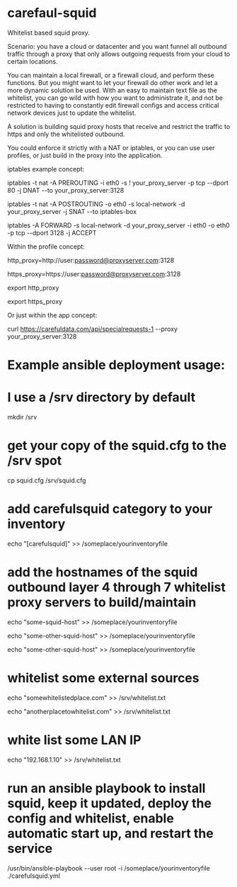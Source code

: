 # carefaul-squid
Whitelist based squid proxy. 

Scenario: you have a cloud or datacenter and you want funnel all outbound traffic through a proxy that only 
allows outgoing requests from your cloud to certain locations.

You can maintain a local firewall, or a firewall cloud, and perform these functions. But you might want to let your firewall do other work and let a more dynamic solution be used. With an easy to maintain text file as the whitelist, you can
go wild with how you want to administrate it, and not be restricted to having to constantly edit firewall configs and access critical network devices just to update the whitelist.

A solution is building squid proxy hosts that receive and restrict the traffic to https and only the whitelisted outbound.

You could enforce it strictly with a NAT or iptables, or you can use user profiles, or just build in the proxy into the application.

iptables example concept:

iptables -t nat -A PREROUTING -i eth0 -s ! your_proxy_server -p tcp --dport 80 -j DNAT --to your_proxy_server:3128

iptables -t nat -A POSTROUTING -o eth0 -s local-network -d your_proxy_server -j SNAT --to iptables-box

iptables -A FORWARD -s local-network -d your_proxy_server -i eth0 -o eth0 -p tcp --dport 3128 -j ACCEPT


Within the profile concept:

http_proxy=http://user:password@proxyserver.com:3128

https_proxy=https://user:password@proxyserver.com:3128

export http_proxy

export https_proxy


Or just within the app concept:

curl https://carefuldata.com/api/specialrequests-1 --proxy your_proxy_server:3128



# Example ansible deployment usage:

# I use a /srv directory by default

mkdir /srv

# get your copy of the squid.cfg to the /srv spot

cp squid.cfg /srv/squid.cfg

# add carefulsquid category to your inventory

echo "[carefulsquid]" >> /someplace/yourinventoryfile

# add the hostnames of the squid outbound layer 4 through 7 whitelist proxy servers to build/maintain

echo "some-squid-host" >> /someplace/yourinventoryfile

echo "some-other-squid-host" >> /someplace/yourinventoryfile

echo "some-other-squid-host" >> /someplace/yourinventoryfile

# whitelist some external sources

echo "somewhitelistedplace.com" >> /srv/whitelist.txt

echo "anotherplacetowhitelist.com" >> /srv/whitelist.txt

# white list some LAN IP

echo "192.168.1.10" >> /srv/whitelist.txt

# run an ansible playbook to install squid, keep it updated, deploy the config and whitelist, enable automatic start up, and restart the service

/usr/bin/ansible-playbook --user root -i /someplace/yourinventoryfile ./carefulsquid.yml
